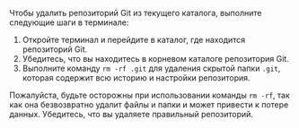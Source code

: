 Чтобы удалить репозиторий Git из текущего каталога, выполните следующие шаги в терминале:

1. Откройте терминал и перейдите в каталог, где находится репозиторий Git.
2. Убедитесь, что вы находитесь в корневом каталоге репозитория Git.
3. Выполните команду `rm -rf .git` для удаления скрытой папки `.git`, которая содержит всю историю и настройки репозитория.

Пожалуйста, будьте осторожны при использовании команды `rm -rf`, так как она безвозвратно удалит файлы и папки и может привести к потере данных. Убедитесь, что вы удаляете правильный репозиторий.